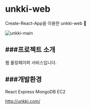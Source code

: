 # unkki-web
Create-React-App을 이용한 unkki-web 🐰

![unkki-main](https://user-images.githubusercontent.com/116067240/221156693-52657f54-a864-419b-a352-ace1211f222d.png)

###프로젝트 소개
---
웹 롤링페이퍼 서비스입니다.


###개발환경
---
React
Express
MongoDB
EC2

http://unkki.com/
